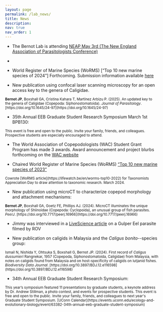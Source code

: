 ```yaml
---
layout: page
permalink: /lab_news/
title: News
description:
nav: true
nav_order: 1
---
```


* The Bernot Lab is attending [NEAP May 3rd (The New England Association of Parasitologists Conference)](https://aspmeetings.wixsite.com/neap)
* 
* World Register of Marine Species (WoRMS) [“Top 10 new marine species of 2024”] Forthcoming. Submission information available [here](https://www.marinespecies.org/news.php?p=show&id=9363)

* New publication using confocal laser scanning microscopy for an open access key to the genera of Caligidae.

<sup>
<b>Bernot JP</b>, Boxshall GA, Cristina Kahara T, Martínez Arbizu P. (2025). An updated key to the genera of Caligidae (Copepoda: Siphonostomatoida). <i>Journal of Parasitology</i>. [https://doi.org/10.1645/24-97](https://doi.org/10.1645/24-97)
</sup>

* 35th Annual EEB Graduate Student Research Symposium March 1st BPB130:
<sup>
This event is free and open to the public. Invite your family, friends, and colleagues. Prospective students are especially encouraged to attend.
</sup>

* The World Association of Copepodologists (WAC) Student Grant Program has made 3 awards. Award announcement and project blurbs forthcoming on the [WAC website](https://www.monoculus.org/student-grants/)

* Chaired World Register of Marine Species (WoRMS) [“Top 10 new marine species of 2023”](https://lifewatch.be/en/worms-top10-2023)

<sup>
Cowrote [WoRMS article](https://lifewatch.be/en/worms-top10-2022) for Taxonomists Appreciation Day to draw attention to 
taxonomic research. March 2024.
</sup>

* New publication using microCT to characterize copepod morphology and attachment mechanisms:

<sup>
<b>Bernot JP</b>, Boxshall GA, Goetz FE, Phillips AJ. (2024). MicroCT illuminates the unique morphology of Shiinoidae (Copepoda: Cyclopoida), an unusual group of fish parasites. <i>PeerJ</i>. [https://doi.org/10.7717/peerj.16966](https://doi.org/10.7717/peerj.16966)
</sup>

* Jimmy was interviewed in a [LiveScience article](https://www.livescience.com/animals/watch-bright-red-blood-sucking-parasite-feast-on-gulper-eel-in-rare-deep-sea-footage) on a Gulper Eel parasite filmed by ROV

* New publication on caligids in Malaysia and the <i>Caligus bonito</i>--species group:

<sup>
Ismail N, Nishida Y, Ohtsuka S, Boxshall G, Bernot JP. (2024). First record of <i>Caligus dussumieri</i> Rangnekar, 1957 (Copepoda, Siphonostomatoida, Caligidae) from Malaysia, with notes on caligids found from Malaysia and on host-specificity of caligids on lutjanid fishes. <i>Biodiversity Data Journal</i>. [https://doi.org/10.3897/BDJ.12.e116598](https://doi.org/10.3897/BDJ.12.e116598)
</sup>

* 34th Annual EEB Graduate Student Research Symposium:

<sup>
This year’s symposium featured 11 presentations by graduate students, a keynote address by Dr. Andrew Stillman, a photo contest, and events for prospective students. This event is free and open to the public. Invite your family, friends, and colleagues to next year's Graduate Student Symposium. [UConn Calendar](https://events.uconn.edu/ecology-and-evolutionary-biology/event/63382-34th-annual-eeb-graduate-student-symposium)
</sup>


